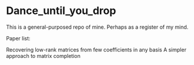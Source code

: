 # Dance_until_you_drop

This is a general-purposed repo of mine. Perhaps as a register of my mind.





Paper list:

Recovering low-rank matrices from few coefficients in any basis
A simpler approach to matrix completion
